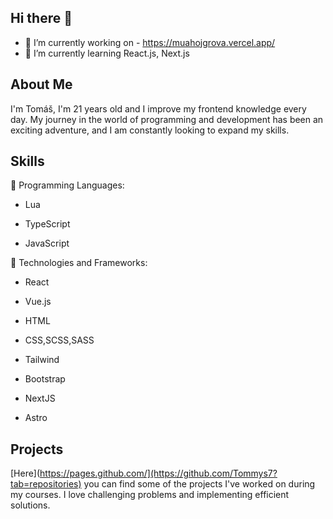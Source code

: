 ## Hi there 👋

- 🔭 I’m currently working on - https://muahojgrova.vercel.app/ 
- 🌱 I’m currently learning React.js, Next.js



## About Me

I'm Tomáš, I'm 21 years old and I improve my frontend knowledge every day. My journey in the world of programming and development has been an exciting adventure, and I am constantly looking to expand my skills.



## Skills

🌟 Programming Languages:

- Lua

- TypeScript

- JavaScript

🌟 Technologies and Frameworks:

- React

- Vue.js

- HTML

- CSS,SCSS,SASS

- Tailwind

- Bootstrap

- NextJS

- Astro



## Projects

[Here](https://pages.github.com/](https://github.com/Tommys7?tab=repositories) you can find some of the projects I've worked on during my courses. I love challenging problems and implementing efficient solutions.
